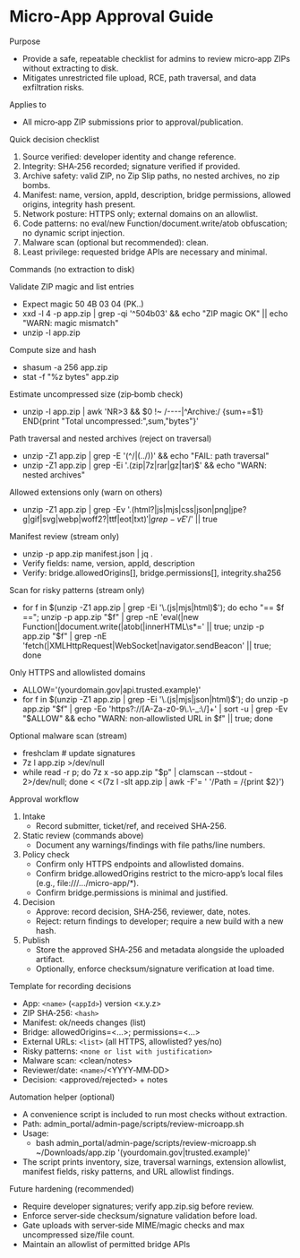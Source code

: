 # Micro‑App Approval Guide

Purpose

- Provide a safe, repeatable checklist for admins to review micro‑app ZIPs without extracting to disk.
- Mitigates unrestricted file upload, RCE, path traversal, and data exfiltration risks.

Applies to

- All micro‑app ZIP submissions prior to approval/publication.

Quick decision checklist

1. Source verified: developer identity and change reference.
2. Integrity: SHA‑256 recorded; signature verified if provided.
3. Archive safety: valid ZIP, no Zip Slip paths, no nested archives, no zip bombs.
4. Manifest: name, version, appId, description, bridge permissions, allowed origins, integrity hash present.
5. Network posture: HTTPS only; external domains on an allowlist.
6. Code patterns: no eval/new Function/document.write/atob obfuscation; no dynamic script injection.
7. Malware scan (optional but recommended): clean.
8. Least privilege: requested bridge APIs are necessary and minimal.

Commands (no extraction to disk)

Validate ZIP magic and list entries

- Expect magic 50 4B 03 04 (PK..)
- xxd -l 4 -p app.zip | grep -qi '^504b03' && echo "ZIP magic OK" || echo "WARN: magic mismatch"
- unzip -l app.zip

Compute size and hash

- shasum -a 256 app.zip
- stat -f "%z bytes" app.zip

Estimate uncompressed size (zip‑bomb check)

- unzip -l app.zip | awk 'NR>3 && $0 !~ /----|^Archive:/ {sum+=$1} END{print "Total uncompressed:",sum,"bytes"}'

Path traversal and nested archives (reject on traversal)

- unzip -Z1 app.zip | grep -E '(^/|(\.\./))' && echo "FAIL: path traversal"
- unzip -Z1 app.zip | grep -Ei '\.(zip|7z|rar|gz|tar)$' && echo "WARN: nested archives"

Allowed extensions only (warn on others)

- unzip -Z1 app.zip | grep -Ev '\.(html?|js|mjs|css|json|png|jpe?g|gif|svg|webp|woff2?|ttf|eot|txt)$' | grep -vE '/$' || true

Manifest review (stream only)

- unzip -p app.zip manifest.json | jq .
- Verify fields: name, version, appId, description
- Verify: bridge.allowedOrigins[], bridge.permissions[], integrity.sha256

Scan for risky patterns (stream only)

- for f in $(unzip -Z1 app.zip | grep -Ei '\.(js|mjs|html)$'); do
  echo "== $f ==";
  unzip -p app.zip "$f" | grep -nE 'eval\(|new Function\(|document\.write\(|atob\(|innerHTML\s\*=' || true;
  unzip -p app.zip "$f" | grep -nE 'fetch\(|XMLHttpRequest|WebSocket|navigator\.sendBeacon' || true;
  done

Only HTTPS and allowlisted domains

- ALLOW='(yourdomain\.gov|api\.trusted\.example)'
- for f in $(unzip -Z1 app.zip | grep -Ei '\.(js|mjs|json|html)$'); do
  unzip -p app.zip "$f" | grep -Eo 'https?://[A-Za-z0-9\.\-_:\/]+' | sort -u | 
  grep -Ev "$ALLOW" && echo "WARN: non‑allowlisted URL in $f" || true;
  done

Optional malware scan (stream)

- freshclam # update signatures
- 7z l app.zip >/dev/null
- while read -r p; do 7z x -so app.zip "$p" | clamscan --stdout - 2>/dev/null; done < <(7z l -slt app.zip | awk -F'= ' '/Path = /{print $2}')

Approval workflow

1. Intake
   - Record submitter, ticket/ref, and received SHA‑256.
2. Static review (commands above)
   - Document any warnings/findings with file paths/line numbers.
3. Policy check
   - Confirm only HTTPS endpoints and allowlisted domains.
   - Confirm bridge.allowedOrigins restrict to the micro‑app’s local files (e.g., file:///.../micro-app/\*).
   - Confirm bridge.permissions is minimal and justified.
4. Decision
   - Approve: record decision, SHA‑256, reviewer, date, notes.
   - Reject: return findings to developer; require a new build with a new hash.
5. Publish
   - Store the approved SHA‑256 and metadata alongside the uploaded artifact.
   - Optionally, enforce checksum/signature verification at load time.

Template for recording decisions

- App: `<name>` (`<appId>`) version <x.y.z>
- ZIP SHA‑256: `<hash>`
- Manifest: ok/needs changes (list)
- Bridge: allowedOrigins=<...>; permissions=<...>
- External URLs: `<list>` (all HTTPS, allowlisted? yes/no)
- Risky patterns: `<none or list with justification>`
- Malware scan: <clean/notes>
- Reviewer/date: `<name>`/<YYYY‑MM‑DD>
- Decision: <approved/rejected> + notes

Automation helper (optional)

- A convenience script is included to run most checks without extraction.
- Path: admin_portal/admin-page/scripts/review-microapp.sh
- Usage:
  - bash admin_portal/admin-page/scripts/review-microapp.sh ~/Downloads/app.zip '(yourdomain\.gov|trusted\.example)'
- The script prints inventory, size, traversal warnings, extension allowlist, manifest fields, risky patterns, and URL allowlist findings.

Future hardening (recommended)

- Require developer signatures; verify app.zip.sig before review.
- Enforce server‑side checksum/signature validation before load.
- Gate uploads with server‑side MIME/magic checks and max uncompressed size/file count.
- Maintain an allowlist of permitted bridge APIs
